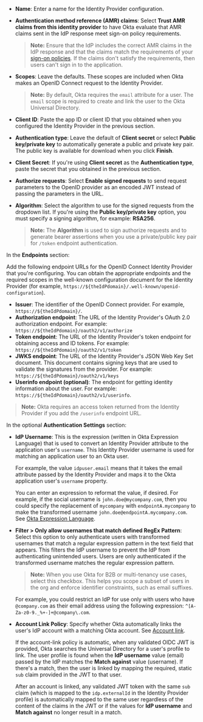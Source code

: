 * **Name**: Enter a name for the Identity Provider configuration.
* **Authentication method reference (AMR) claims**: Select **Trust AMR claims from this identity provider** to have Okta evaluate that AMR claims sent in the IdP response meet sign-on policy requirements. <ApiLifecycle access="ea" />

    > **Note:** Ensure that the IdP includes the correct AMR claims in the IdP response and that the claims match the requirements of your [sign-on policies](/docs/guides/configure-signon-policy/main/). If the claims don't satisfy the requirements, then users can't sign in to the application.

* **Scopes**: Leave the defaults. These scopes are included when Okta makes an OpenID Connect request to the Identity Provider.
    > **Note:** By default, Okta requires the `email` attribute for a user. The `email` scope is required to create and link the user to the Okta Universal Directory.
* **Client ID**: Paste the app ID or client ID that you obtained when you configured the Identity Provider in the previous section.
* **Authentication type**: Leave the default of **Client secret** or select **Public key/private key** to automatically generate a public and private key pair. The public key is available for download when you click **Finish**.

* **Client Secret**: If you're using **Client secret** as the **Authentication type**, paste the secret that you obtained in the previous section.
* **Authorize requests**: Select **Enable signed requests** to send request parameters to the OpenID provider as an encoded JWT instead of passing the parameters in the URL.
* **Algorithm**: Select the algorithm to use for the signed requests from the dropdown list. If you're using the **Public key/private key** option, you must specify a signing algorithm, for example: **RSA256**.

    > **Note:** The **Algorithm** is used to sign authorize requests and to generate bearer assertions when you use a private/public key pair for `/token` endpoint authentication.

In the **Endpoints** section:

Add the following endpoint URLs for the OpenID Connect Identity Provider that you're configuring. You can obtain the appropriate endpoints and the required scopes in the well-known configuration document for the Identity Provider (for example, `https://${theIdPdomain}/.well-known/openid-configuration`).

* **Issuer**: The identifier of the OpenID Connect provider. For example, `https://${theIdPdomain}/`.
* **Authorization endpoint**: The URL of the Identity Provider's OAuth 2.0 authorization endpoint. For example: `https://${theIdPdomain}/oauth2/v1/authorize`
* **Token endpoint**: The URL of the Identity Provider's token endpoint for obtaining access and ID tokens. For example: `https://${theIdPdomain}/oauth2/v1/token`
* **JWKS endpoint**: The URL of the Identity Provider's JSON Web Key Set document. This document contains signing keys that are used to validate the signatures from the provider. For example: `https://${theIdPdomain}/oauth2/v1/keys`
* **Userinfo endpoint (optional)**: The endpoint for getting identity information about the user. For example: `https://${theIdPdomain}/oauth2/v1/userinfo`.

> **Note:** Okta requires an access token returned from the Identity Provider if you add the `/userinfo` endpoint URL.

In the optional **Authentication Settings** section:

* **IdP Username**: This is the expression (written in Okta Expression Language) that is used to convert an Identity Provider attribute to the application user's `username`. This Identity Provider username is used for matching an application user to an Okta user.

    For example, the value `idpuser.email` means that it takes the email attribute passed by the Identity Provider and maps it to the Okta application user's `username` property.

    You can enter an expression to reformat the value, if desired. For example, if the social username is `john.doe@mycompany.com`, then you could specify the replacement of `mycompany` with `endpointA.mycompany` to make the transformed username `john.doe@endpointA.mycompany.com`. See [Okta Expression Language](/docs/reference/okta-expression-language/).

* **Filter > Only allow usernames that match defined RegEx Pattern**: Select this option to only authenticate users with transformed usernames that match a regular expression pattern in the text field that appears. This filters the IdP username to prevent the IdP from authenticating unintended users. Users are only authenticated if the transformed username matches the regular expression pattern.

    > **Note:** When you use Okta for B2B or multi-tenancy use cases, select this checkbox. This helps you scope a subset of users in the org and enforce identifier constraints, such as email suffixes.

    For example, you could restrict an IdP for use only with users who have `@company.com` as their email address using the following expression: `^[A-Za-z0-9._%+-]+@company\.com`.

* **Account Link Policy**: Specify whether Okta automatically links the user's IdP account with a matching Okta account. See [Account link](#account-link).

   If the account-link policy is automatic, when any validated OIDC JWT is provided, Okta searches the Universal Directory for a user's profile to link. The user profile is found when the **IdP username** value (email) passed by the IdP matches the **Match against** value (username). If there's a match, then the user is linked by mapping the required, static `sub` claim provided in the JWT to that user.

   After an account is linked, any validated JWT token with the same `sub` claim (which is mapped to the `idp.externalId` in the Identity Provider profile) is automatically mapped to the same user regardless of the content of the claims in the JWT or if the values for **IdP username** and **Match against** no longer result in a match.